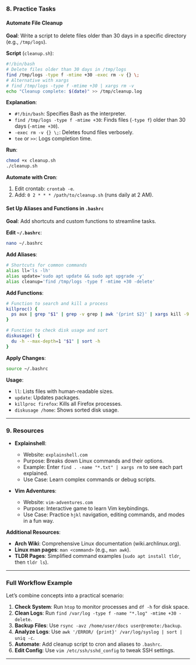 ### 8. Practice Tasks

#### Automate File Cleanup
**Goal**: Write a script to delete files older than 30 days in a specific directory (e.g., `/tmp/logs`).

**Script** (`cleanup.sh`):
```bash
#!/bin/bash
# Delete files older than 30 days in /tmp/logs
find /tmp/logs -type f -mtime +30 -exec rm -v {} \;
# Alternative with xargs
# find /tmp/logs -type f -mtime +30 | xargs rm -v
echo "Cleanup complete: $(date)" >> /tmp/cleanup.log
```

**Explanation**:
- `#!/bin/bash`: Specifies Bash as the interpreter.
- `find /tmp/logs -type f -mtime +30`: Finds files (`-type f`) older than 30 days (`-mtime +30`).
- `-exec rm -v {} \;`: Deletes found files verbosely.
- `tee` or `>>`: Logs completion time.

**Run**:
```bash
chmod +x cleanup.sh
./cleanup.sh
```

**Automate with Cron**:
1. Edit crontab: `crontab -e`.
2. Add: `0 2 * * * /path/to/cleanup.sh` (runs daily at 2 AM).

#### Set Up Aliases and Functions in `.bashrc`
**Goal**: Add shortcuts and custom functions to streamline tasks.

**Edit `~/.bashrc`**:
```bash
nano ~/.bashrc
```

**Add Aliases**:
```bash
# Shortcuts for common commands
alias ll='ls -lh'
alias update='sudo apt update && sudo apt upgrade -y'
alias cleanup='find /tmp/logs -type f -mtime +30 -delete'
```

**Add Functions**:
```bash
# Function to search and kill a process
killproc() {
  ps aux | grep "$1" | grep -v grep | awk '{print $2}' | xargs kill -9
}

# Function to check disk usage and sort
diskusage() {
  du -h --max-depth=1 "$1" | sort -h
}
```

**Apply Changes**:
```bash
source ~/.bashrc
```

**Usage**:
- `ll`: Lists files with human-readable sizes.
- `update`: Updates packages.
- `killproc firefox`: Kills all Firefox processes.
- `diskusage /home`: Shows sorted disk usage.

---






### 9. Resources

- **Explainshell**:
  - Website: `explainshell.com`
  - Purpose: Breaks down Linux commands and their options.
  - Example: Enter `find . -name "*.txt" | xargs rm` to see each part explained.
  - Use Case: Learn complex commands or debug scripts.

- **Vim Adventures**:
  - Website: `vim-adventures.com`
  - Purpose: Interactive game to learn Vim keybindings.
  - Use Case: Practice `hjkl` navigation, editing commands, and modes in a fun way.

**Additional Resources**:
- **Arch Wiki**: Comprehensive Linux documentation (wiki.archlinux.org).
- **Linux man pages**: `man <command>` (e.g., `man awk`).
- **TLDR Pages**: Simplified command examples (`sudo apt install tldr`, then `tldr ls`).

---

### Full Workflow Example

Let’s combine concepts into a practical scenario:
1. **Check System**: Run `htop` to monitor processes and `df -h` for disk space.
2. **Clean Logs**: Run `find /var/log -type f -name "*.log" -mtime +30 -delete`.
3. **Backup Files**: Use `rsync -avz /home/user/docs user@remote:/backup`.
4. **Analyze Logs**: Use `awk '/ERROR/ {print}' /var/log/syslog | sort | uniq -c`.
5. **Automate**: Add cleanup script to cron and aliases to `.bashrc`.
6. **Edit Config**: Use `vim /etc/ssh/sshd_config` to tweak SSH settings.

---
